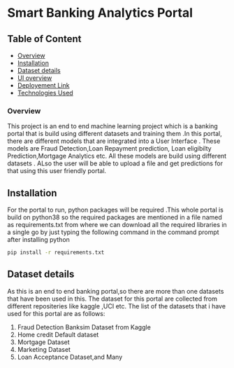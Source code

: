 # Smart Banking Analytics Portal


## Table of Content
  * [Overview](#overview)
  * [Installation](#installation)
  * [Dataset details](#Dataset-details)
  * [UI overview](#UI-overview)
  * [Deployement Link](#Deployement-Link)
  * [Technologies Used](#technologies-used)

### Overview
This project is an end to end machine learning project which is a banking portal that is build using different datasets and training them .In this portal, there are different models that are integrated into a User Interface . These models are Fraud Detection,Loan Repayment prediction, Loan eligibilty Prediction,Mortgage Analytics etc.  All these models are build using different datasets . ALso the user will be able to upload a file and get predictions for that using this user friendly portal.

## Installation 
For the portal to run, python packages will be required .This whole portal is build on python38 so the required packages are mentioned in a file named as requirements.txt from where we can download all the required libraries in a single go by just typing the following command in the command prompt after installing python
 
 ```bash
pip install -r requirements.txt
```

 ## Dataset details
 As this is an end to end banking portal,so there are more than one datasets that have been used in this. The dataset for this portal are collected from different repositeries like kaggle ,UCI etc.
 The list of the datasets that i have used for this portal are as follows:
 
 1) Fraud Detection Banksim Dataset from Kaggle
 2) Home credit Default dataset
 3) Mortgage Dataset
 4) Marketing Dataset
 5) Loan Acceptance Dataset,and Many
